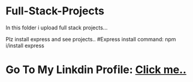 # Full-Stack-Projects
In this folder i upload full stack projects...


Plz install express and see projects..
#Express install command: npm i/install  express


# Go To My Linkdin Profile:  [Click me..](https://www.linkedin.com/in/mohit-kumar-8850382aa/)


